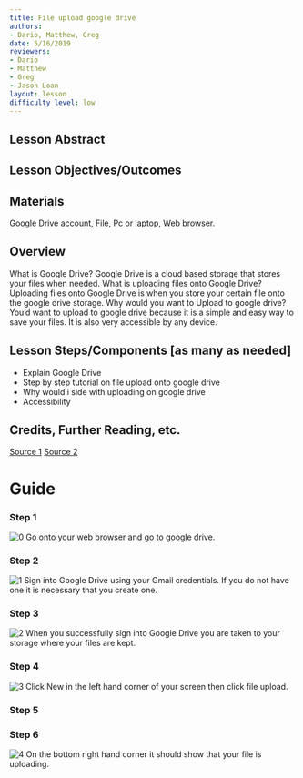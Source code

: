 ```yaml
---
title: File upload google drive
authors:
- Dario, Matthew, Greg
date: 5/16/2019
reviewers:
- Dario
- Matthew
- Greg 
- Jason Loan
layout: lesson
difficulty level: low 
--- 
```


## Lesson Abstract

## Lesson Objectives/Outcomes

## Materials
Google Drive account,
File, 
Pc or laptop,
Web browser. 


## Overview
What is Google Drive? Google Drive is a cloud based storage that stores your files when needed.
What is uploading files onto Google Drive? Uploading files onto Google Drive is when you store your certain file onto the google drive storage.
Why would you want to Upload to google drive? You’d want to upload to google drive because it is a simple and easy way to save your files. It is also very accessible by any device. 

## Lesson Steps/Components [as many as needed]
* Explain Google Drive 
* Step by step tutorial on file upload onto google drive
* Why would i side with uploading on google drive
* Accessibility
## Credits, Further Reading, etc.

[Source 1](https://www.cloudwards.net/how-does-google-drive-work/) 
[Source 2](https://support.google.com/drive/answer/2424368?co=GENIE.Platform%3DDesktop&hl=en)

# Guide
### Step 1 
![0](https://user-images.githubusercontent.com/49493021/58118377-85775c80-7bb5-11e9-87eb-02be580f7ed5.png)
Go onto your web browser and go to google drive.
### Step 2 
![1](https://user-images.githubusercontent.com/49493021/58194667-03516b80-7c7b-11e9-97aa-8e4448d640b2.png)
Sign into Google Drive using your Gmail credentials. If you do not have one it is necessary that you create one.
### Step 3 
![2](https://user-images.githubusercontent.com/49493021/58194921-ad30f800-7c7b-11e9-8c98-53487ffe0a9a.png) 
When you successfully sign into Google Drive you are taken to your storage where your files are kept.
### Step 4
![3](https://user-images.githubusercontent.com/49493021/58195483-e7e76000-7c7c-11e9-9914-9d103e28f98c.png)
Click New in the left hand corner of your screen then click file upload.
### Step 5


### Step 6
![4](https://user-images.githubusercontent.com/49493021/58195764-91c6ec80-7c7d-11e9-8622-09e266fd1ea1.png)
On the bottom right hand corner it should show that your file is uploading.

